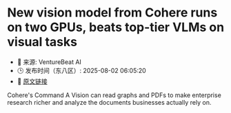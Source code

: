 # New vision model from Cohere runs on two GPUs, beats top-tier VLMs on visual tasks
- 📅 来源: VentureBeat AI
- 🕒 发布时间（东八区）: 2025-08-02 06:05:20
- 🔗 [原文链接](https://venturebeat.com/ai/new-vision-model-from-cohere-runs-on-two-gpus-beats-top-tier-vlms-on-visual-tasks/)

Cohere's Command A Vision can read graphs and PDFs to make enterprise research richer and analyze the documents businesses actually rely on.